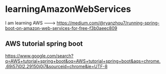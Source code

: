 # learningAmazonWebServices
I am learning AWS ---> https://medium.com/@ryanzhou7/running-spring-boot-on-amazon-web-services-for-free-f3b0aeec809

## AWS tutorial spring boot

https://www.google.com/search?q=AWS+tutorial+spring+boot&oq=AWS+tutorial+spring+boot&aqs=chrome..69i57j0l2.29150j0j7&sourceid=chrome&ie=UTF-8
